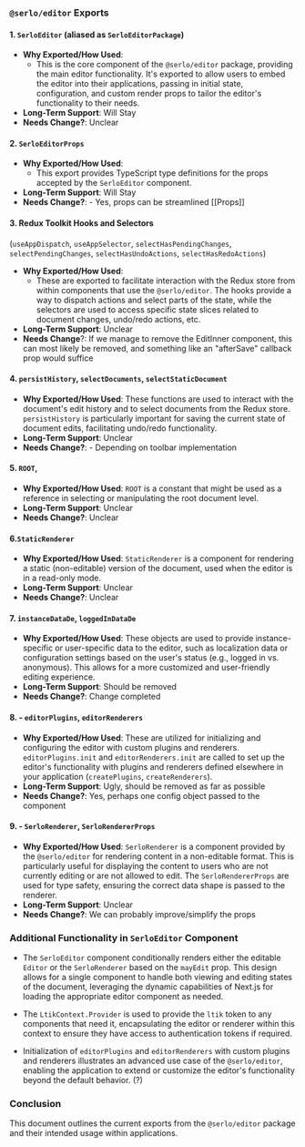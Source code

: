 ### `@serlo/editor` Exports

#### 1. `SerloEditor` (aliased as `SerloEditorPackage`)

- **Why Exported/How Used**:
  - This is the core component of the `@serlo/editor` package, providing the main editor functionality. It's exported to allow users to embed the editor into their applications, passing in initial state, configuration, and custom render props to tailor the editor's functionality to their needs.
- **Long-Term Support**: Will Stay
- **Needs Change?**: Unclear

#### 2. `SerloEditorProps`

- **Why Exported/How Used**:
  - This export provides TypeScript type definitions for the props accepted by the `SerloEditor` component.
- **Long-Term Support**: Will Stay
- **Needs Change?**: - Yes, props can be streamlined [[Props]]

#### 3. Redux Toolkit Hooks and Selectors

(`useAppDispatch`, `useAppSelector`, `selectHasPendingChanges`, `selectPendingChanges`, `selectHasUndoActions`, `selectHasRedoActions`)

- **Why Exported/How Used**:
  - These are exported to facilitate interaction with the Redux store from within components that use the `@serlo/editor`. The hooks provide a way to dispatch actions and select parts of the state, while the selectors are used to access specific state slices related to document changes, undo/redo actions, etc.
- **Long-Term Support**: Unclear
- **Needs Change**?: If we manage to remove the EditInner component, this can most likely be removed, and something like an "afterSave" callback prop would suffice

#### 4. `persistHistory`, `selectDocuments`, `selectStaticDocument`

- **Why Exported/How Used**: These functions are used to interact with the document's edit history and to select documents from the Redux store. `persistHistory` is particularly important for saving the current state of document edits, facilitating undo/redo functionality.
- **Long-Term Support**: Unclear
- **Needs Change?**: - Depending on toolbar implementation

#### 5. `ROOT`,

- **Why Exported/How Used**: `ROOT` is a constant that might be used as a reference in selecting or manipulating the root document level.
- **Long-Term Support**: Unclear
- **Needs Change?**: Unclear

#### 6.`StaticRenderer`

- **Why Exported/How Used**: `StaticRenderer` is a component for rendering a static (non-editable) version of the document, used when the editor is in a read-only mode.
- **Long-Term Support**: Unclear
- **Needs Change?**: Unclear

#### 7. `instanceDataDe`, `loggedInDataDe`

- **Why Exported/How Used**: These objects are used to provide instance-specific or user-specific data to the editor, such as localization data or configuration settings based on the user's status (e.g., logged in vs. anonymous). This allows for a more customized and user-friendly editing experience.
- **Long-Term Support**: Should be removed
- **Needs Change?**: Change completed

#### 8. - **`editorPlugins`, `editorRenderers`**

- **Why Exported/How Used**: These are utilized for initializing and configuring the editor with custom plugins and renderers. `editorPlugins.init` and `editorRenderers.init` are called to set up the editor's functionality with plugins and renderers defined elsewhere in your application (`createPlugins`, `createRenderers`).
- **Long-Term Support**: Ugly, should be removed as far as possible
- **Needs Change?**: Yes, perhaps one config object passed to the component

#### 9. - **`SerloRenderer`, `SerloRendererProps`**

- **Why Exported/How Used**: `SerloRenderer` is a component provided by the `@serlo/editor` for rendering content in a non-editable format. This is particularly useful for displaying the content to users who are not currently editing or are not allowed to edit. The `SerloRendererProps` are used for type safety, ensuring the correct data shape is passed to the renderer.
- **Long-Term Support**: Unclear
- **Needs Change?**: We can probably improve/simplify the props

### Additional Functionality in `SerloEditor` Component

- The `SerloEditor` component conditionally renders either the editable `Editor` or the `SerloRenderer` based on the `mayEdit` prop. This design allows for a single component to handle both viewing and editing states of the document, leveraging the dynamic capabilities of Next.js for loading the appropriate editor component as needed.

- The `LtikContext.Provider` is used to provide the `ltik` token to any components that need it, encapsulating the editor or renderer within this context to ensure they have access to authentication tokens if required.

- Initialization of `editorPlugins` and `editorRenderers` with custom plugins and renderers illustrates an advanced use case of the `@serlo/editor`, enabling the application to extend or customize the editor's functionality beyond the default behavior. (?)

### Conclusion

This document outlines the current exports from the `@serlo/editor` package and their intended usage within applications.
